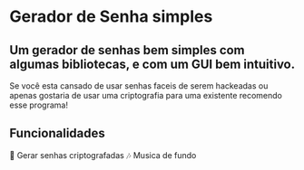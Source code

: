 # Gerador de Senha simples

## Um gerador de senhas bem simples com algumas bibliotecas, e com um GUI bem intuitivo.

Se você esta cansado de usar senhas faceis de serem hackeadas ou apenas gostaria de usar uma criptografia para uma existente
recomendo esse programa!

## Funcionalidades

🔑 Gerar senhas criptografadas
🎶 Musica de fundo
